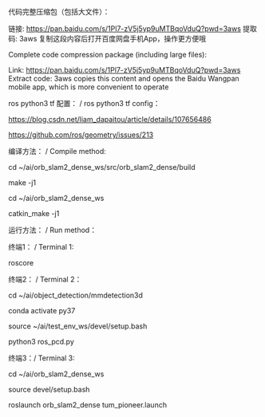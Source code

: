 代码完整压缩包（包括大文件）：

链接: https://pan.baidu.com/s/1Pl7-zV5j5yp9uMTBqoVduQ?pwd=3aws 提取码: 3aws 复制这段内容后打开百度网盘手机App，操作更方便哦

Complete code compression package (including large files):

Link: https://pan.baidu.com/s/1Pl7-zV5j5yp9uMTBqoVduQ?pwd=3aws Extract code: 3aws copies this content and opens the Baidu Wangpan mobile app, which is more convenient to operate

ros python3 tf 配置： / ros python3 tf config：

https://blog.csdn.net/liam_dapaitou/article/details/107656486

https://github.com/ros/geometry/issues/213

编译方法： / Compile method:

cd ~/ai/orb_slam2_dense_ws/src/orb_slam2_dense/build

make -j1

cd ~/ai/orb_slam2_dense_ws

catkin_make -j1

运行方法： / Run method：

终端1： / Terminal 1:

roscore

终端2： / Terminal 2：

cd ~/ai/object_detection/mmdetection3d

conda activate py37

source ~/ai/test_env_ws/devel/setup.bash

python3 ros_pcd.py

终端3：/ Terminal 3:

cd ~/ai/orb_slam2_dense_ws

source devel/setup.bash

roslaunch orb_slam2_dense tum_pioneer.launch

